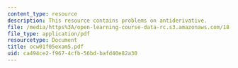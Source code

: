```yaml
---
content_type: resource
description: This resource contains problems on antiderivative.
file: /media/https%3A/open-learning-course-data-rc.s3.amazonaws.com/18-01-single-variable-calculus-fall-2005/ca494ce2f9674cfb56bdbafd40e82a30_ocw01f05exam5.pdf
file_type: application/pdf
resourcetype: Document
title: ocw01f05exam5.pdf
uid: ca494ce2-f967-4cfb-56bd-bafd40e82a30
---
```

